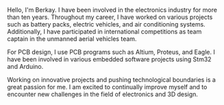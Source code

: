 Hello, I'm Berkay. I have been involved in the electronics industry for more than ten years. Throughout my career, I have worked on various projects such as battery packs, electric vehicles, and air conditioning systems. Additionally, I have participated in international competitions as team captain in the unmanned aerial vehicles team.

For PCB design, I use PCB programs such as Altium, Proteus, and Eagle. I have been involved in various embedded software projects using Stm32 and Arduino.

Working on innovative projects and pushing technological boundaries is a great passion for me. I am excited to continually improve myself and to encounter new challenges in the field of electronics and 3D design.

<!--
**BrkyDgrmnc/BrkyDgrmnc** is a ✨ _special_ ✨ repository because its `README.md` (this file) appears on your GitHub profile.

Here are some ideas to get you started:

- 🔭 I’m currently working on ...
- 🌱 I’m currently learning ...
- 👯 I’m looking to collaborate on ...
- 🤔 I’m looking for help with ...
- 💬 Ask me about ...
- 📫 How to reach me: ...
- 😄 Pronouns: ...
- ⚡ Fun fact: ...
-->
